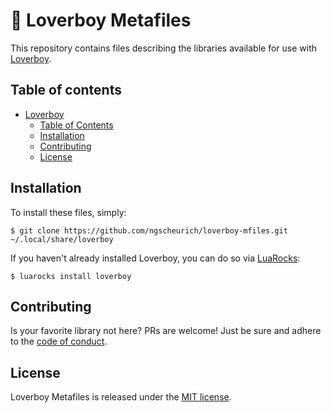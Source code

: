 # 🏹 Loverboy Metafiles

This repository contains files describing the libraries available for use with [Loverboy](https://github.com/ngscheurich/loverboy).

## Table of contents

* [Loverboy](#-loverboy)
  * [Table of Contents](#table-of-contents)
  * [Installation](#installation)
  * [Contributing](#contributing)
  * [License](#license)

## Installation

To install these files, simply:

```shell
$ git clone https://github.com/ngscheurich/loverboy-mfiles.git ~/.local/share/loverboy
```

If you haven't already installed Loverboy, you can do so via [LuaRocks](https://luarocks.org/):

```shell
$ luarocks install loverboy
``` 

## Contributing

Is your favorite library not here? PRs are welcome! Just be sure and adhere to the
[code of conduct](https://github.com/ngscheurich/loverboy-mfiles/blob/master/CODE_OF_CONDUCT.md).

## License

Loverboy Metafiles is released under the [MIT license](https://github.com/ngscheurich/loverboy-mfiles/blob/master/LICENSE).
